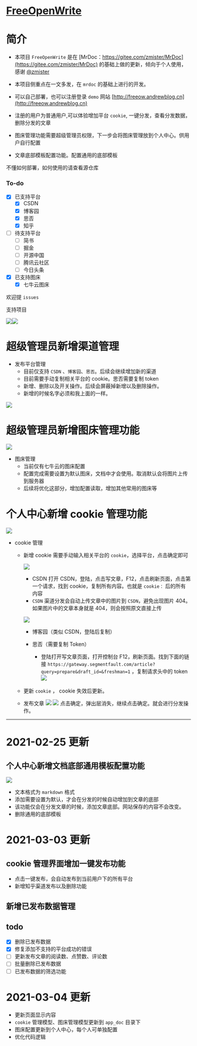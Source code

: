 # [FreeOpenWrite](https://gitee.com/msandrew/freeopenwrite) 
# 简介
- 本项目 `FreeOpenWrite` 是在 [MrDoc：https://gitee.com/zmister/MrDoc](https://gitee.com/zmister/MrDoc) 的基础上做的更新，倾向于个人使用，
感谢 [@zmister](http://gitee.com/zmister)

- 本项目侧重点在一文多发，在 `mrdoc` 的基础上进行的开发。
- 可以自己部署，也可以注册登录 `demo` 网站 [http://freeow.andrewblog.cn](http://freeow.andrewblog.cn)
- 注册的用户为普通用户,可以体验增加平台 `cookie`, 一键分发，查看分发数据，删除分发的文章
- 图床管理功能需要超级管理员权限，下一步会将图床管理放到个人中心。供用户自行配置
- 文章底部模板配置功能。配置通用的底部模板

不懂如何部署，如何使用的请查看源仓库

### To-do
- [x] 已支持平台
  - [x] CSDN
  - [x] 博客园
  - [x] 思否
  - [x] 知乎
- [ ] 待支持平台
  - [ ] 简书
  - [ ] 掘金
  - [ ] 开源中国
  - [ ] 腾讯云社区
  - [ ] 今日头条

- [x] 已支持图床
  - [x] 七牛云图床

欢迎提 `issues`

支持项目

![](http://img.andrewblog.cn/freeopenwrite/%E5%BE%AE%E4%BF%A1%E5%9B%BE%E7%89%87_20210303174504_1614764937.jpg)![](http://img.andrewblog.cn/freeopenwrite/%E5%BE%AE%E4%BF%A1%E5%9B%BE%E7%89%87_20210303174748_1614764931.jpg)


# 超级管理员新增渠道管理

- 发布平台管理
  - 目前仅支持 `CSDN` 、`博客园`、`思否`。后续会继续增加新的渠道
  - 目前需要手动复制相关平台的 cookie。思否需要复制 token
  - 新增、删除以及开关操作。后续会屏蔽掉新增以及删除操作。
  - 新增的时候名字必须和我上面的一样。

![](http://img.andrewblog.cn/mrdoc/2021-02-24_221458.png-gg)

# 超级管理员新增图床管理功能

![](http://img.andrewblog.cn/mrdoc/2021-02-24_222048.png-gg)

- 图床管理
  - 当前仅有七牛云的图床配置
  - 配置完成需要设置为默认图床，文档中才会使用。取消默认会将图片上传到服务器
  - 后续将优化这部分，增加配置读取，增加其他常用的图床等

# 个人中心新增 cookie 管理功能

![](http://img.andrewblog.cn/mrdoc/2021-02-24_222532.png-gg)

- cookie 管理
  
  - 新增 cookie   需要手动输入相关平台的 `cookie`，选择平台，点击确定即可
    
    ![](http://img.andrewblog.cn/mrdoc/2021-02-25_091904.png-gg)
    
    - CSDN 打开 CSDN，登陆，点击写文章，F12，点击刷新页面，点击第一个请求，找到 cookie，复制所有内容。也就是 `cookie：` 后的所有内容
    - `CSDN` 渠道分发会自动上传文章中的图片到 `CSDN`，避免出现图片 404。如果图片中的文章本身就是 404，则会按照原文直接上传
    
    ![](http://img.andrewblog.cn/mrdoc/2021-02-25_091904.png-gg)
    
    - 博客园（类似 CSDN，登陆后复制）
    - 思否（需要复制 Token）
      
      - 登陆打开写文章页面，打开控制台 F12，刷新页面。找到下面的链接 `https://gateway.segmentfault.com/article?query=prepare&draft_id=&freshman=1`  ，复制请求头中的 token
        ![](http://img.andrewblog.cn/mrdoc/2021-02-25_091905.png-gg)
  - 更新 `cookie` ， cookie 失效后更新。
  - 发布文章
    ![](http://img.andrewblog.cn/mrdoc/2021-02-25_092523.png-gg)
    ![](http://img.andrewblog.cn/mrdoc/2021-02-25_092624.png-gg)
    点击确定，弹出层消失，继续点击确定。就会进行分发操作。

---

# 2021-02-25 更新

## 个人中心新增文档底部通用模板配置功能

![](http://img.andrewblog.cn/mrdoc/2021-02-25_195152.png-gg)

- 文本格式为 `markdown` 格式
- 添加需要设置为默认，才会在分发的时候自动增加到文章的底部
- 该功能仅会在分发文章的时候，添加文章底部。网站保存的内容不会改变。
- 删除通用的底部模板

# 2021-03-03  更新

## cookie 管理界面增加一键发布功能

- 点击一键发布，会自动发布到当前用户下的所有平台
- 新增知乎渠道发布以及删除功能

## 新增已发布数据管理

## todo
- [x] 删除已发布数据
- [x] 修复添加不支持的平台成功的错误
- [ ] 更新发布文章的阅读数、点赞数、评论数
- [ ] 批量删除已发布数据
- [ ] 已发布数据的筛选功能

# 2021-03-04  更新

 - 更新页面显示内容
 - `cookie` 管理模型、图床管理模型更新到 `app_doc` 目录下
 - 图床配置更新到个人中心，每个人可单独配置
 - 优化代码逻辑
